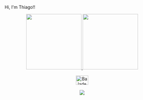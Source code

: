 Hi, I'm Thiago!!
<div align="center">
  <a href="https://github.com/Thiago-Nunesv">
  <img height="180em" src="https://github-readme-stats.vercel.app/api?username=Thiago-Nunesv&show_icons=true&theme=dracula&include_all_commits=true&count_private=true"/>
  <img height="180em" src="https://github-readme-stats.vercel.app/api/top-langs/?username=Thiago-Nunesv&layout=compact&langs_count=7&theme=dracula"/>
</div>

  
<div align="center" style="display: inline_block"><br>
  <img align="center" alt="Balade" height="30" width="40" src="<endereço da imagem>">
 </div>
  
<div align="center" style="display: inline_block"><br> 
   <a href="https://www.instagram.com/thiago_nunesv/" target="_blank"><img src="https://img.shields.io/badge/-Instagram-%23E4405F?style=for-the-badge&logo=instagram&logoColor=white" target="_blank"></a>
</div>
